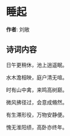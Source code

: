 # 睡起

**作者**: 刘敞

## 诗词内容

日午更稍休，池上逍遥眠。

水木澹相映，庭户清无喧。

时有山中禽，来鸣高树巅。

微风拂径过，会意成翛然。

有生滞形役，万物安静便。

愧无淮阳绩，高卧亦终年。

